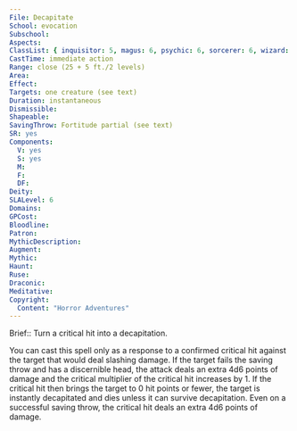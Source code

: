 ```yaml
---
File: Decapitate
School: evocation
Subschool: 
Aspects: 
ClassList: { inquisitor: 5, magus: 6, psychic: 6, sorcerer: 6, wizard: 6 }
CastTime: immediate action
Range: close (25 + 5 ft./2 levels)
Area: 
Effect: 
Targets: one creature (see text)
Duration: instantaneous
Dismissible: 
Shapeable: 
SavingThrow: Fortitude partial (see text)
SR: yes
Components:
  V: yes
  S: yes
  M: 
  F: 
  DF: 
Deity: 
SLALevel: 6
Domains: 
GPCost: 
Bloodline: 
Patron: 
MythicDescription: 
Augment: 
Mythic: 
Haunt: 
Ruse: 
Draconic: 
Meditative: 
Copyright:
  Content: "Horror Adventures"
---
```

Brief:: Turn a critical hit into a decapitation.

You can cast this spell only as a response to a confirmed critical hit against the target that would deal slashing damage. If the target fails the saving throw and has a discernible head, the attack deals an extra 4d6 points of damage and the critical multiplier of the critical hit increases by 1. If the critical hit then brings the target to 0 hit points or fewer, the target is instantly decapitated and dies unless it can survive decapitation. Even on a successful saving throw, the critical hit deals an extra 4d6 points of damage.
